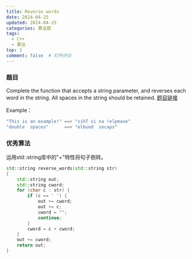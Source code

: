 ```yaml
---
title: Reverse words
date: 2024-04-25
updated: 2024-04-25
categories: 算法题
tags:
  - C++
  - 算法
top: 1
comment: false	# 打开评论
---
```



### 题目
Complete the function that accepts a string parameter, and reverses each word in the string. All spaces in the string should be retained.  [题目链接](https://www.codewars.com/kata/5259b20d6021e9e14c0010d4)

Example：
```C++
"This is an example!" ==> "sihT si na !elpmaxe"
"double  spaces"      ==> "elbuod  secaps"
```

### 优秀算法
运用std::string库中的"+"特性将句子倒转。
```C++
std::string reverse_words(std::string str)
{
    std::string out;
    std::string cword;
    for (char c : str) {
        if (c == ' ') {
            out += cword;
            out += c;
            cword = "";
            continue;
        }
        cword = c + cword;
    }
    out += cword;
    return out;
}
```